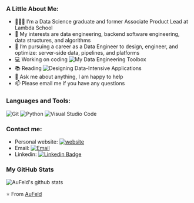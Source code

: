 ### A Little About Me:

* 👨🏽‍💻 I’m a Data Science graduate and former Associate Product Lead at Lambda School
* 🤔 My interests are data engineering, backend software engineering, data structures, and algorithms
* 💼 I’m pursuing a career as a Data Engineer to design, engineer, and optimize: server-side data, pipelines, and platforms
* :computer: Working on coding ![My Data Engineering Toolbox](https://github.com/AuFeld/Data_Engineering_Projects)
* :books: Reading ![Designing Data-Intensive Applications](https://www.oreilly.com/library/view/designing-data-intensive-applications/9781491903063/)
* 💬 Ask me about anything, I am happy to help
* 📫 Please email me if you have any questions

### Languages and Tools:

![Git](https://img.shields.io/badge/Git-F05032?style=flat-square&logo=Git&logoColor=white)
![Python](https://img.shields.io/badge/Python-3776AB?style=flat-square&logo=Python&logoColor=white)
![Visual Studio Code](https://img.shields.io/badge/Visual_Studio_Code-007ACC?style=flat-square&logo=Visual-Studio-Code&logoColor=white)

### Contact me:

- Personal website: [![website](https://img.shields.io/badge/https://aufeld.github.io-3693F3?style=flat-square&logo=icloud&logoColor=white)](https://aufeld.github.io)
- Email: [![Email](https://img.shields.io/badge/goldfeld.chase@gmail.com-D14836?style=flat-square&logo=gmail&logoColor=white)](mailto:goldfeld.chase@gmail.com)
- Linkedin: [![Linkedin Badge](https://img.shields.io/badge/-LinkedIn-blue?style=flat-square&logo=Linkedin&logoColor=white&link=https://www.linkedin.com/in/chase-goldfeld/)](https://www.linkedin.com/in/chase-goldfeld/)

### My GitHub Stats

![AuFeld's github stats](https://github-readme-stats.vercel.app/api?username=AuFeld&show_icons=true)

⭐️ From [AuFeld](https://github.com/AuFeld)
